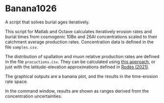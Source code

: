 # Banana1026
A script that solves burial ages iteratively.

This script for Matlab and Octave calculates iteratively erosion rates and burial times from cosmogenic 10Be and 26Al concentrations scaled to their catchment average production rates. Concentration data is defined in the file ```samples.csv```.

The distribution of spallation and muon relative production rates are defined in the file ```procuctions.csv```. They can be calculated using [this approach](https://angelrodes.wordpress.com/2021/12/15/average-cosmogenic-production-rate-calculator/), or just with the latitude-elevation approximations defined in [Rodés (2021)](https://doi.org/10.3390/geosciences11090362).

The graphical outputs are a banana plot, and the results in the time-erosion rate space.

In the command window, results are shown as ranges derived from the concentration uncertainties.
